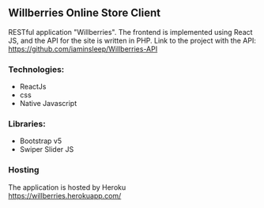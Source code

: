 ## Willberries Online Store Client

RESTful application "Willberries". The frontend is implemented using React JS, and the API for the site is written in PHP.
Link to the project with the API: https://github.com/iaminsleep/Willberries-API

### Technologies:

- ReactJs
- css
- Native Javascript

### Libraries:

- Bootstrap v5
- Swiper Slider JS

### Hosting

The application is hosted by Heroku </br>
https://willberries.herokuapp.com/
